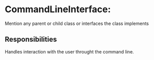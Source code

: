 # CommandLineInterface:
Mention any parent or child class or interfaces the class implements

## Responsibilities
Handles interaction with the user throught the command line. 